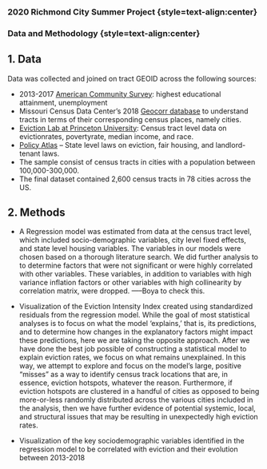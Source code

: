### 2020 Richmond City Summer Project {style=text-align:center}
### Data and Methodology {style=text-align:center}

## 1. Data 
Data was collected and joined on tract GEOID across the following sources:

*	2013-2017 [American Community Survey](https://www.census.gov/acs/www/data/data-tables-and-tools/data-profiles/2017/): highest educational attainment, unemployment
*	Missouri Census Data Center’s 2018 [Geocorr database](http://mcdc.missouri.edu/applications/geocorr.html) to understand tracts in terms of their corresponding census places, namely cities.
*	[Eviction Lab at Princeton University](https://evictionlab.org/): Census tract level data on evictionrates, povertyrate, median income, and race.
*	[Policy Atlas](https://lawatlas.org/topics) – State level laws on eviction, fair housing, and landlord-tenant laws.
*	The sample consist of census tracts in cities with a population between 100,000-300,000.
*	The final dataset contained 2,600 census tracts in 78 cities across the US.

## 2. Methods
* A Regression model was estimated from data at the census tract level, which included socio-demographic variables, city level fixed effects, and state level housing variables. The variables in our models were chosen based on a thorough literature search. We did further analysis to to determine factors that were not significant or were highly correlated with other variables. These variables, in addition to variables with high variance inflation factors or other variables with high collinearity by correlation matrix, were dropped. —–Boya to check this.

* Visualization of the Eviction Intensity Index created using standardized residuals from the regression model. While the goal of most statistical analyses is to focus on what the model ‘explains,’ that is, its predictions, and to determine how changes in the explanatory factors might impact these predictions, here we are taking the opposite approach. After we have done the best job possible of constructing a statistical model to explain eviction rates, we focus on what remains unexplained. In this way, we attempt to explore and focus on the model’s large, positive “misses” as a way to identify census track locations that are, in essence, eviction hotspots, whatever the reason. Furthermore, if eviction hotspots are clustered in a handful of cities as opposed to being more-or-less randomly distributed across the various cities included in the analysis, then we have further evidence of potential systemic, local, and structural issues that may be resulting in unexpectedly high eviction rates.

* Visualization of the key sociodemographic variables identified in the regression model to be correlated with eviction and their evolution between 2013-2018
